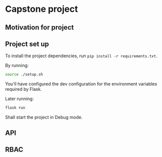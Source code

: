 # Capstone project

## Motivation for project


## Project set up

To install the project dependencies, run `pip install -r requirements.txt`.

By running:

```bash
source ./setup.sh
```

You'll have configured the dev configuration for the environment variables required by Flask.

Later running:

```bash
flask run
```

Shall start the project in Debug mode.

## API

## RBAC 

